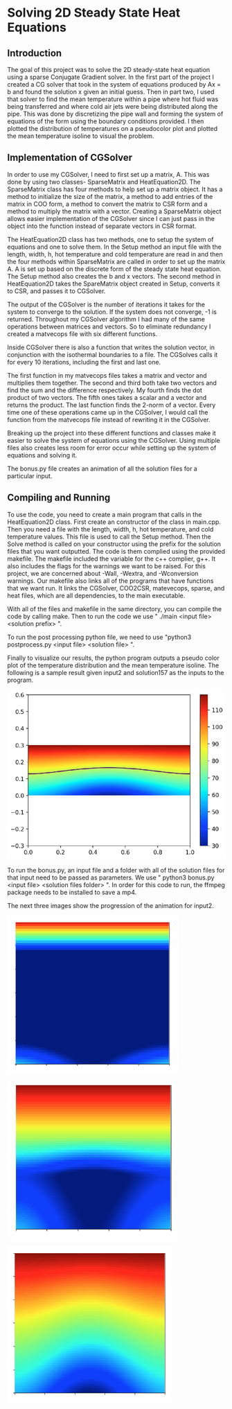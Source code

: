# Solving 2D Steady State Heat Equations
 
## Introduction

  The goal of this project was to solve the 2D steady-state heat equation using a sparse Conjugate Gradient solver.
In the first part of the project I created a CG solver that took in the system of equations produced by Ax = b and found 
the solution x given an initial guess. Then in part two, I used that solver to find the mean temperature within a pipe where 
hot fluid was being transferred and where cold air jets were being distributed along the pipe. This was done by discretizing 
the pipe wall and forming the system of equations of the  form using the boundary conditions provided. I then plotted the
distribution of temperatures on a pseudocolor plot and plotted the mean temperature isoline to visual the problem.

## Implementation of CGSolver

  In order to use my CGSolver, I need to first set up a matrix, A. This was done by using two classes- SparseMatrix
and HeatEquation2D. The SparseMatrix class has four methods to help set up a matrix object. It has a method
to initialize the size of the matrix, a method to add entries of the matrix in COO form, a method to convert the matrix to CSR
form and a method to multiply the matrix with a vector. Creating a SparseMatrix object allows easier implementation of 
the CGSolver since I can just pass in the object into the function instead of separate vectors in CSR format.

  The HeatEquation2D class has two methods, one to setup the system of equations and one to solve them. In the Setup
method an input file with the length, width, h, hot temperature and cold temperature are read in and then the four methods 
within SparseMatrix are called in order to set up the matrix A. A is set up based on the discrete form of the steady state heat equation. The Setup method also creates the b and x vectors. The second method in HeatEquation2D takes the SpareMatrix
object created in Setup, converts it to CSR, and passes it to CGSolver. 

  The output of the CGSolver is the number of iterations it takes for the system to converge to the solution. If the system 
does not converge, -1 is returned. Throughout my CGSolver algorithm I had many of the same operations between matrices 
and vectors. So to eliminate redundancy I created a matvecops file with six different functions.

  Inside CGSolver there is also a function that writes the solution vector, in conjunction with the isothermal boundaries to a file. The CGSolves calls it for every 10 iterations, including the first and last one.
  
  The first function in my matvecops files takes a matrix and vector and multiplies them together. The second and 
third both take two vectors and find the sum and the difference respectively. My fourth finds the dot product of two vectors. 
The fifth ones takes a scalar and a vector and returns the product. The last function finds the 2-norm of a vector. Every 
time one of these operations came up in the CGSolver, I would call the function from the matvecops file instead of rewriting 
it in the CGSolver. 

  Breaking up the project into these different functions and classes make it easier to solve the system of equations using 
the CGSolver. Using multiple files also creates less room for error occur while setting up the system of equations and solving
it. 

 The bonus.py file creates an animation of all the solution files for a particular input.

## Compiling and Running
  To use the code, you need to create a main program that calls in the HeatEquation2D class. First create an constructor of 
the class in main.cpp. Then you need a file with the length, width, h, hot temperature, and cold temperature values. This file is used to call the Setup method. Then the Solve method is called on your constructor using the prefix for the solution files that you want outputted. The code is them complied using the provided  makefile. The makefile included the variable for the c++ complier, g++. It also includes the flags for the warnings we want to be raised. For this project, we are concerned about -Wall, -Wextra, and -Wconversion warnings. Our makefile also links all of the programs that have functions that we want run. It links the CGSolver, COO2CSR, matevecops, sparse, and heat files, which are all dependencies, to the main executable. 

  With all of the files and makefile in the same directory, you can compile the code by calling make. Then to run the code we use " ./main $<$input file$>$ $<$solution prefix$>$ ". 
  
 To run the post processing python file, we need to use "python3 postprocess.py $<$input file$>$ $<$solution file$>$ ". 
  
  Finally to visualize our results, the python program outputs a pseudo color plot of the temperature distribution and the mean temperature isoline. The following is a sample result given input2 and solution157 as the inputs to the program.
  
 ![alt text](https://github.com/sreji/2D-Steady-State-Heat-Equations/blob/master/image1.png) 


To run the bonus.py, an input file and a folder with all of the solution files for that input need to be passed as parameters.
We use "  python3 bonus.py $<$input file$>$ $<$solution files folder$>$ ". In order for this code to run, the ffmpeg package needs to be installed to save a mp4. 

 The next three images show the progression of the animation for input2. 

 ![alt text](https://github.com/sreji/2D-Steady-State-Heat-Equations/blob/master/image2.png) 
 
 ![alt text](https://github.com/sreji/2D-Steady-State-Heat-Equations/blob/master/image3.png) 
 
 ![alt text](https://github.com/sreji/2D-Steady-State-Heat-Equations/blob/master/image4.png) 
   
 
